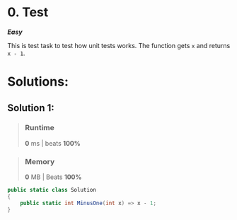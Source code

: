 ﻿# 0. Test

***Easy***

This is test task to test how unit tests works.
The function gets `x` and returns `x - 1`.

# Solutions:
## Solution 1:
> ### Runtime
> **0** ms | beats **100%**

> ### Memory
> **0** MB | Beats **100%**
```csharp
public static class Solution
{
    public static int MinusOne(int x) => x - 1;
}
```